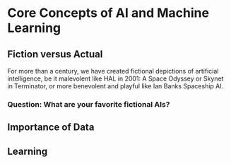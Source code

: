 # Core Concepts of AI and Machine Learning

## Fiction versus Actual
For more than a century, we have created fictional depictions of artificial 
intelligence, be it malevolent like HAL in 2001: A Space Odyssey or Skynet in 
Terminator, or more benevolent and playful like Ian Banks Spaceship AI. 

### Question: What are your favorite fictional AIs? 

## Importance of Data

## Learning  
